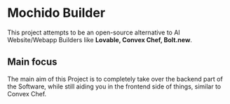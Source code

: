 # Mochido Builder

This project attempts to be an open-source alternative to AI Website/Webapp Builders like **Lovable, Convex Chef, Bolt.new**.

## Main focus

The main aim of this Project is to completely take over the backend part of the Software, while still aiding you in the frontend side of things, similar to Convex Chef.
